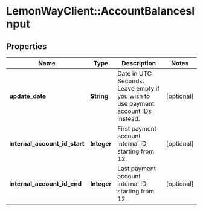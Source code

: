 # LemonWayClient::AccountBalancesInput

## Properties
Name | Type | Description | Notes
------------ | ------------- | ------------- | -------------
**update_date** | **String** | Date in UTC Seconds.  Leave empty if you wish to use payment account IDs instead. | [optional] 
**internal_account_id_start** | **Integer** | First payment account internal ID, starting from 12. | [optional] 
**internal_account_id_end** | **Integer** | Last payment account internal ID, starting from 12. | [optional] 



